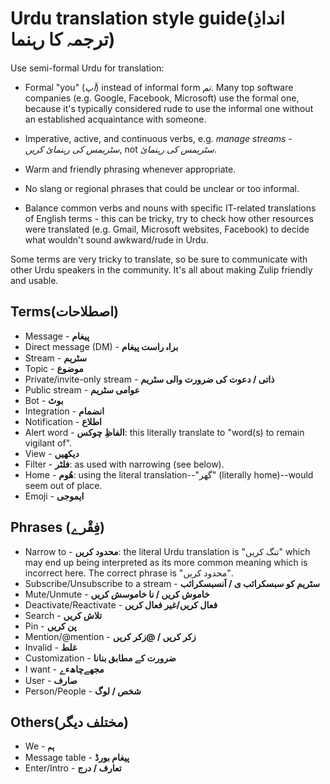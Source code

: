 # Urdu translation style guide(انداذِ ترجمہ کا رہنما)

Use semi-formal Urdu for translation:

- Formal "you" (_آپ_) instead of informal form _تم_. Many top software
  companies (e.g. Google, Facebook, Microsoft) use the formal one, because it's typically
  considered rude to use the informal one without an established acquaintance with someone.

- Imperative, active, and continuous verbs, e.g. _manage streams_ -
  _سٹریمس کی رہنمائ کریں_, not _سٹریمس کی رہنمائ_.

- Warm and friendly phrasing whenever appropriate.

- No slang or regional phrases that could be unclear or too informal.

- Balance common verbs and nouns with specific IT-related translations
  of English terms - this can be tricky, try to check how other
  resources were translated (e.g. Gmail, Microsoft websites, Facebook)
  to decide what wouldn't sound awkward/rude in Urdu.

Some terms are very tricky to translate, so be sure to communicate
with other Urdu speakers in the community. It's all about making
Zulip friendly and usable.

## Terms(اصطلاحات)

- Message - **پیغام**
- Direct message (DM) - **براہ راست پیغام**
- Stream - **سٹریم**
- Topic - **موضوع**
- Private/invite-only stream - **ذاتی / دعوت کی ضرورت والی سٹریم**
- Public stream - **عوامی سٹریم**
- Bot - **بوٹ**
- Integration - **انضمام**
- Notification - **اطلاع**
- Alert word - **الفاظِ چوکس**: this literally translate to "word(s) to remain vigilant of".
- View - **دیکھیں**
- Filter - **فلٹر**: as used with narrowing (see below).
- Home - **ھُوم**: using the literal translation--"گھر" (literally home)--would seem out of place.
- Emoji - **ایموجی**

## Phrases (فِقْرے)

- Narrow to - **محدود کریں**: the literal Urdu translation is "تنگ کریں" which may end up being
  interpreted as its more common meaning which is incorrect here. The correct phrase is
  "محدود کریں".
- Subscribe/Unsubscribe to a stream - **سٹریم کو سبسکرائب ی / اَنسبسکرائب**
- Mute/Unmute - **خاموش کریں / نا خاموسش کریں**
- Deactivate/Reactivate - **فعال کریں/غیر فعال کریں**
- Search - **تلاش کریں**
- Pin - **پن کریں**
- Mention/@mention - **زکر کریں / @زکر کریں**
- Invalid - **غلط**
- Customization - **ضرورت کے مطابق بنانا**
- I want - **مجھےچاھءے**
- User - **صارف**
- Person/People - **شخص / لوگ**

## Others(مختلف دیگر)

- We - **ہم**
- Message table - **پیغام بورڈ**
- Enter/Intro - **تعارف / درج**
